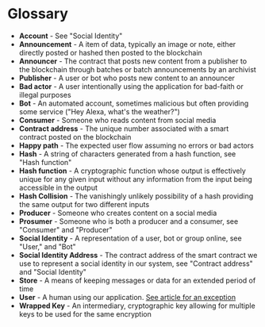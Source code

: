 # Glossary

* **Account** - See "Social Identity"
* **Announcement** - A item of data, typically an image or note, either directly posted or hashed then posted to the blockchain
* **Announcer** - The contract that posts new content from a publisher to the blockchain through batches or batch announcements by an archivist
* **Publisher** - A user or bot who posts new content to an announcer
* **Bad actor** - A user intentionally using the application for bad-faith or illegal purposes
* **Bot** - An automated account, sometimes malicious but often providing some service ("Hey Alexa, what's the weather?")
* **Consumer** - Someone who reads content from social media
* **Contract address** - The unique number associated with a smart contract posted on the blockchain
* **Happy path** - The expected user flow assuming no errors or bad actors
* **Hash** - A string of characters generated from a hash function, see "Hash function"
* **Hash function** - A cryptographic function whose output is effectively unique for any given input without any information from the input being accessible in the output
* **Hash Collision** - The vanishingly unlikely possibility of a hash providing the same output for two different inputs
* **Producer** - Someone who creates content on a social media
* **Prosumer** - Someone who is both a producer and a consumer, see "Consumer" and "Producer"
* **Social Identity** - A representation of a user, bot or group online, see "User," and "Bot"
* **Social Identity Address** - The contract address of the smart contract we use to represent a social identity in our system, see "Contract address" and "Social Identity"
* **Store** - A means of keeping messages or data for an extended period of time
* **User** - A human using our application. [See article for an exception](https://time.com/4008832/17-dogs-to-follow-on-instagram/)
* **Wrapped Key** - An intermediary, cryptographic key allowing for multiple keys to be used for the same encryption